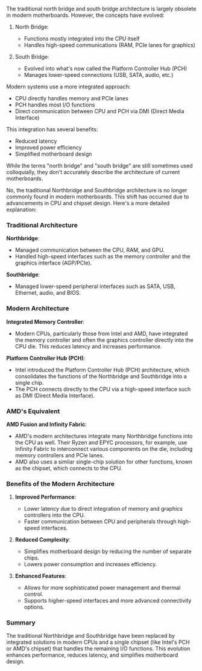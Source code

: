 The traditional north bridge and south bridge architecture is largely obsolete in modern motherboards. However, the concepts have evolved:

1. North Bridge:
   - Functions mostly integrated into the CPU itself
   - Handles high-speed communications (RAM, PCIe lanes for graphics)

2. South Bridge:
   - Evolved into what's now called the Platform Controller Hub (PCH)
   - Manages lower-speed connections (USB, SATA, audio, etc.)

Modern systems use a more integrated approach:

- CPU directly handles memory and PCIe lanes
- PCH handles most I/O functions
- Direct communication between CPU and PCH via DMI (Direct Media Interface)

This integration has several benefits:
- Reduced latency
- Improved power efficiency
- Simplified motherboard design

While the terms "north bridge" and "south bridge" are still sometimes used colloquially, they don't accurately describe the architecture of current motherboards.

No, the traditional Northbridge and Southbridge architecture is no longer commonly found in modern motherboards. This shift has occurred due to advancements in CPU and chipset design. Here's a more detailed explanation:

### Traditional Architecture

**Northbridge**:
- Managed communication between the CPU, RAM, and GPU.
- Handled high-speed interfaces such as the memory controller and the graphics interface (AGP/PCIe).

**Southbridge**:
- Managed lower-speed peripheral interfaces such as SATA, USB, Ethernet, audio, and BIOS.

### Modern Architecture

**Integrated Memory Controller**:
- Modern CPUs, particularly those from Intel and AMD, have integrated the memory controller and often the graphics controller directly into the CPU die. This reduces latency and increases performance.

**Platform Controller Hub (PCH)**:
- Intel introduced the Platform Controller Hub (PCH) architecture, which consolidates the functions of the Northbridge and Southbridge into a single chip.
- The PCH connects directly to the CPU via a high-speed interface such as DMI (Direct Media Interface).

### AMD's Equivalent

**AMD Fusion and Infinity Fabric**:
- AMD's modern architectures integrate many Northbridge functions into the CPU as well. Their Ryzen and EPYC processors, for example, use Infinity Fabric to interconnect various components on the die, including memory controllers and PCIe lanes.
- AMD also uses a similar single-chip solution for other functions, known as the chipset, which connects to the CPU.

### Benefits of the Modern Architecture

1. **Improved Performance**:
   - Lower latency due to direct integration of memory and graphics controllers into the CPU.
   - Faster communication between CPU and peripherals through high-speed interfaces.

2. **Reduced Complexity**:
   - Simplifies motherboard design by reducing the number of separate chips.
   - Lowers power consumption and increases efficiency.

3. **Enhanced Features**:
   - Allows for more sophisticated power management and thermal control.
   - Supports higher-speed interfaces and more advanced connectivity options.

### Summary

The traditional Northbridge and Southbridge have been replaced by integrated solutions in modern CPUs and a single chipset (like Intel's PCH or AMD's chipset) that handles the remaining I/O functions. This evolution enhances performance, reduces latency, and simplifies motherboard design.
